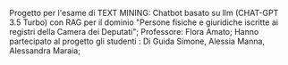Progetto per l'esame di TEXT MINING: Chatbot basato su llm (CHAT-GPT 3.5 Turbo) con RAG per il dominio "Persone fisiche e giuridiche iscritte ai registri della Camera dei Deputati";
Professore: Flora Amato;
Hanno partecipato al progetto gli studenti : Di Guida Simone, Alessia Manna, Alessandra Maraia;
